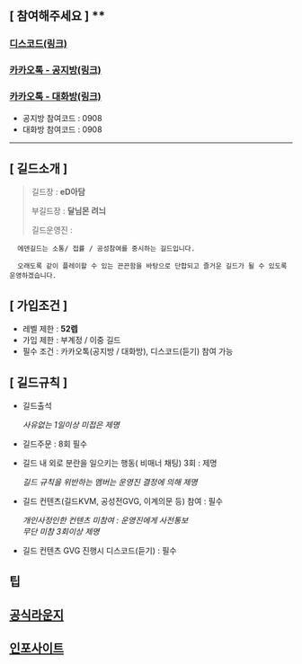 ## [ **참여해주세요** ] \*\*

### [디스코드(링크)](https://discord.gg/4eknzcqvJT)

### [카카오톡 - 공지방(링크)](https://open.kakao.com/o/glWqUEZe)

### [카카오톡 - 대화방(링크)](https://open.kakao.com/o/g4XHibXe)

- 공지방 참여코드 : 0908
- 대화방 참여코드 : 0908


---

## [ **길드소개** ]

> 길드장 : **eD아담**
>
> 부길드장 : **달님몬** **려늬** 
>
> 길드운영진 :

```
  에덴길드는 소통/ 접률 / 공성참여를 중시하는 길드입니다.

  오래도록 같이 플레이할 수 있는 끈끈함을 바탕으로 단합되고 즐거운 길드가 될 수 있도록 운영하겠습니다.
```

## [ **가입조건** ]

- 레벨 제한 : **52렙**
- 가입 제한 : 부계정 / 이중 길드
- 필수 조건 : 카카오톡(공지방 / 대화방), 디스코드(듣기) 참여 가능


## [ **길드규칙** ]

- 길드출석

  _사유없는 1일이상 미접은 제명_

- 길드주문 : 8회 필수

- 길드 내 외로 분란을 일으키는 행동( 비매너 채팅) 3회 : 제명

  _길드 규칙을 위반하는 멤버는 운영진 결정에 의해 제명_

- 길드 컨텐츠(길드KVM, 공성전GVG, 이계의문 등) 참여 : 필수

  _개인사정인한 컨텐츠 미참여 : 운영진에게 사전통보_<br />
  _무단 미참 3회이상 제명_

- 길드 컨텐츠 GVG 진행시 디스코드(듣기) : 필수

## 팁

## [공식라운지](https://game.naver.com/lounge/RAGNAROK_X_Next_Generation/home)

## [인포사이트](https://ragnarokx.skychaserguild.com/rox-monster-database)

